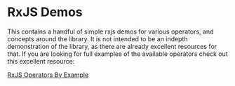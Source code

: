 # RxJS Demos

This contains a handful of simple rxjs demos for various operators, and concepts around the library. It is not intended to be an indepth demonstration of the library, as there are already excellent resources for that. If you are looking for full examples of the available operators check out this excellent resource:

[RxJS Operators By Example](https://gist.github.com/btroncone/d6cf141d6f2c00dc6b35)
